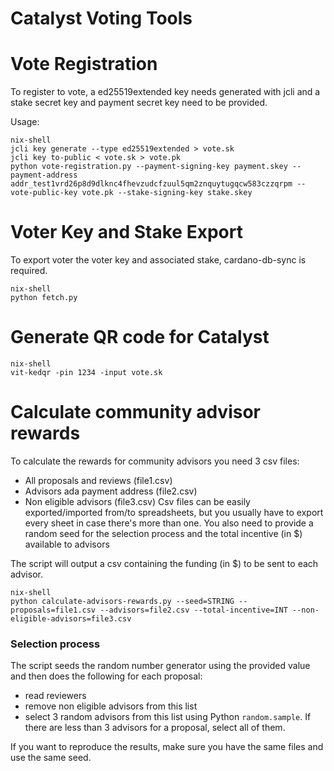# Catalyst Voting Tools

# Vote Registration

To register to vote, a ed25519extended key needs generated with jcli and a stake secret key and payment secret key need to be provided.

Usage:

```
nix-shell
jcli key generate --type ed25519extended > vote.sk
jcli key to-public < vote.sk > vote.pk
python vote-registration.py --payment-signing-key payment.skey --payment-address addr_test1vrd26p8d9dlknc4fhevzudcfzuul5qm2znquytugqcw583czzqrpm --vote-public-key vote.pk --stake-signing-key stake.skey
```

# Voter Key and Stake Export

To export voter the voter key and associated stake, cardano-db-sync is required.

```
nix-shell
python fetch.py
```

# Generate QR code for Catalyst

```
nix-shell
vit-kedqr -pin 1234 -input vote.sk
```

# Calculate community advisor rewards

To calculate the rewards for community advisors you need 3 csv files:
 * All proposals and reviews (file1.csv)
 * Advisors ada payment address (file2.csv)
 * Non eligible advisors (file3.csv)
Csv files can be easily exported/imported from/to spreadsheets, but you usually have to export every sheet in case there's more than one.
You also need to provide a random seed for the selection process and the total incentive (in $) available to advisors

The script will output a csv containing the funding (in $) to be sent to each advisor.

```
nix-shell
python calculate-advisors-rewards.py --seed=STRING --proposals=file1.csv --advisors=file2.csv --total-incentive=INT --non-eligible-advisors=file3.csv
```

### Selection process
The script seeds the random number generator using the provided value and then does the following for each proposal:
* read reviewers
* remove non eligible advisors from this list
* select 3 random advisors from this list using Python `random.sample`. If there are less than 3 advisors for a proposal, select all of them.

If you want to reproduce the results, make sure you have the same files and use the same seed.
